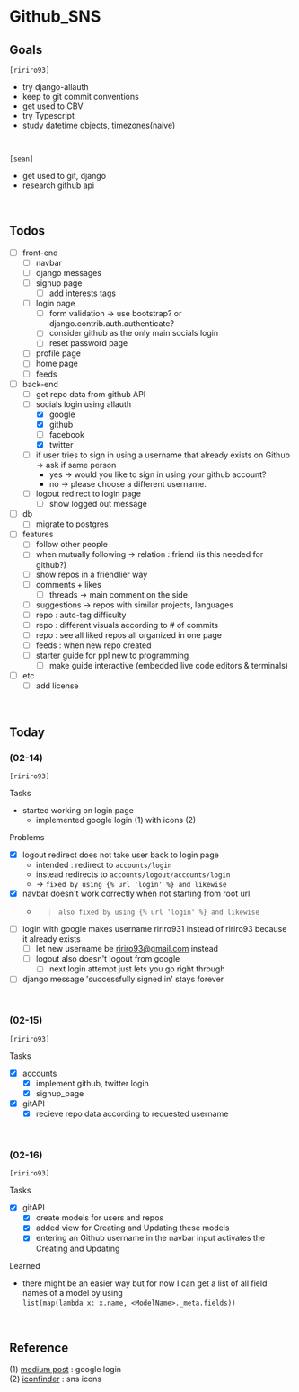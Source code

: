 # Github_SNS

## Goals
`[ririro93]`
- try django-allauth
- keep to git commit conventions
- get used to CBV
- try Typescript
- study datetime objects, timezones(naive)

<br>

`[sean]`
- get used to git, django
- research github api


<br>

## Todos
- [ ] front-end
    - [ ] navbar
    - [ ] django messages
    - [ ] signup page
        - [ ] add interests tags
    - [ ] login page
        - [ ] form validation -> use bootstrap? or django.contrib.auth.authenticate?
        - [ ] consider github as the only main socials login
        - [ ] reset password page
    - [ ] profile page
    - [ ] home page
    - [ ] feeds

- [ ] back-end
    - [ ] get repo data from github API
    - [ ] socials login using allauth
        - [x] google
        - [x] github
        - [ ] facebook
        - [x] twitter
    - [ ] if user tries to sign in using a username that already exists on Github -> ask if same person
        - yes -> would you like to sign in using your github account?
        - no -> please choose a different username. 
    - [ ] logout redirect to login page
        - [ ] show logged out message

- [ ] db
    - [ ] migrate to postgres

- [ ] features
    - [ ] follow other people
    - [ ] when mutually following -> relation : friend (is this needed for github?)
    - [ ] show repos in a friendlier way
    - [ ] comments + likes
        - [ ] threads -> main comment on the side
    - [ ] suggestions -> repos with similar projects, languages
    - [ ] repo : auto-tag difficulty
    - [ ] repo : different visuals according to # of commits
    - [ ] repo : see all liked repos all organized in one page
    - [ ] feeds : when new repo created
    - [ ] starter guide for ppl new to programming
        - [ ] make guide interactive (embedded live code editors & terminals)

- [ ] etc
    - [ ] add license

<br>

## Today
### (02-14) 
`[ririro93]`

Tasks
- started working on login page
    - implemented google login (1) with icons (2)

Problems
- [x] logout redirect does not take user back to login page 
    - intended : redirect to `accounts/login`
    - instead redirects to `accounts/logout/accounts/login`
    - -> `fixed by using {% url 'login' %} and likewise`
- [x] navbar doesn't work correctly when not starting from root url
    - > `also fixed by using {% url 'login' %} and likewise`
- [ ] login with google makes username ririro931 instead of ririro93 because it already exists
    - [ ] let new username be ririro93@gmail.com instead
    - [ ] logout also doesn't logout from google
        - [ ] next login attempt just lets you go right through
- [ ] django message 'successfully signed in' stays forever

<br>

### (02-15)

`[ririro93]`
 
 Tasks
 - [x] accounts
    - [x] implement github, twitter login
    - [x] signup_page
 - [x] gitAPI
    - [x] recieve repo data according to requested username   

<br>

### (02-16)

`[ririro93]`

Tasks
- [x] gitAPI
    - [x] create models for users and repos
    - [x] added view for Creating and Updating these models
    - [x] entering an Github username in the navbar input activates the Creating and Updating

Learned
- there might be an easier way but for now I can get a list of all field names of a model by using <br>
`list(map(lambda x: x.name, <ModelName>._meta.fields))`

<br>

## Reference
(1) [medium post](https://whizzoe.medium.com/in-5-mins-set-up-google-login-to-sign-up-users-on-django-e71d5c38f5d5) : google login <br>
(2) [iconfinder](https://www.iconfinder.com/social-media-icons) : sns icons